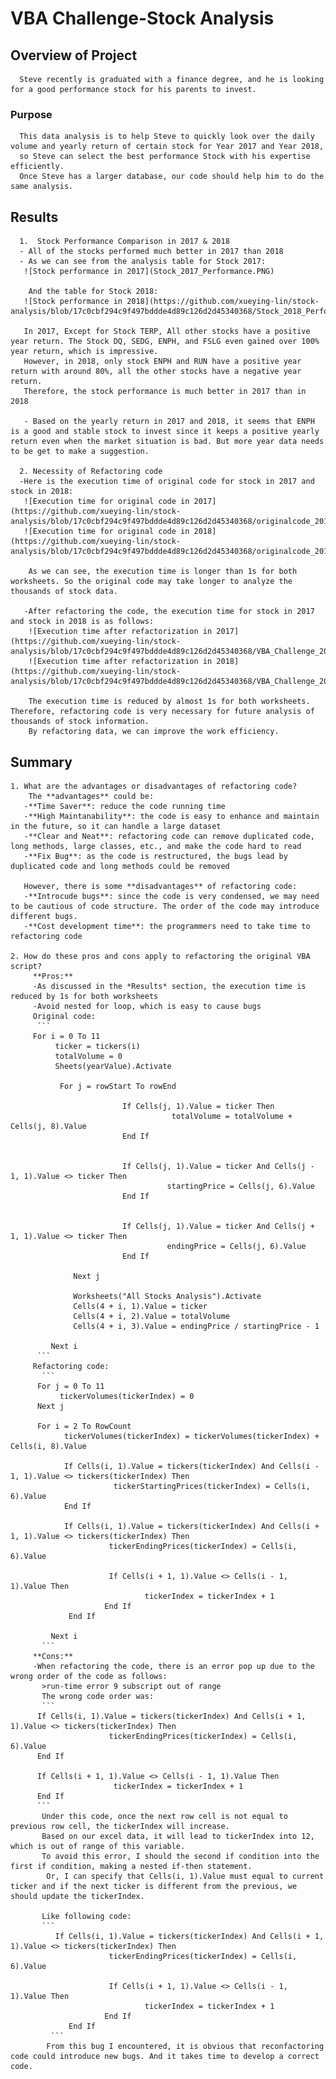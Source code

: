 # VBA Challenge-Stock Analysis

## Overview of Project
      Steve recently is graduated with a finance degree, and he is looking for a good performance stock for his parents to invest.
     
### Purpose
      This data analysis is to help Steve to quickly look over the daily volume and yearly return of certain stock for Year 2017 and Year 2018,
      so Steve can select the best performance Stock with his expertise efficiently.
      Once Steve has a larger database, our code should help him to do the same analysis.

## Results
      1.  Stock Performance Comparison in 2017 & 2018
      - All of the stocks performed much better in 2017 than 2018
      - As we can see from the analysis table for Stock 2017:
       ![Stock performance in 2017](Stock_2017_Performance.PNG)
       
        And the table for Stock 2018:
       ![Stock performance in 2018](https://github.com/xueying-lin/stock-analysis/blob/17c0cbf294c9f497bddde4d89c126d2d45340368/Stock_2018_Performance.PNG)
       
       In 2017, Except for Stock TERP, All other stocks have a positive year return. The Stock DQ, SEDG, ENPH, and FSLG even gained over 100% year return, which is impressive.
       However, in 2018, only stock ENPH and RUN have a positive year return with around 80%, all the other stocks have a negative year return.
       Therefore, the stock performance is much better in 2017 than in 2018
       
       - Based on the yearly return in 2017 and 2018, it seems that ENPH is a good and stable stock to invest since it keeps a positive yearly return even when the market situation is bad. But more year data needs to be get to make a suggestion.

      2. Necessity of Refactoring code
      -Here is the execution time of original code for stock in 2017 and stock in 2018:
       ![Execution time for original code in 2017](https://github.com/xueying-lin/stock-analysis/blob/17c0cbf294c9f497bddde4d89c126d2d45340368/originalcode_2017.PNG)
       ![Execution time for original code in 2018](https://github.com/xueying-lin/stock-analysis/blob/17c0cbf294c9f497bddde4d89c126d2d45340368/originalcode_2018.PNG)
        
        As we can see, the execution time is longer than 1s for both worksheets. So the original code may take longer to analyze the thousands of stock data.
      
       -After refactoring the code, the execution time for stock in 2017 and stock in 2018 is as follows:
        ![Execution time after refactorization in 2017](https://github.com/xueying-lin/stock-analysis/blob/17c0cbf294c9f497bddde4d89c126d2d45340368/VBA_Challenge_2017.PNG)
        ![Execution time after refactorization in 2018](https://github.com/xueying-lin/stock-analysis/blob/17c0cbf294c9f497bddde4d89c126d2d45340368/VBA_Challenge_2018.PNG)
        
        The execution time is reduced by almost 1s for both worksheets. Therefore, refactoring code is very necessary for future analysis of thousands of stock information.
        By refactoring data, we can improve the work efficiency.

## Summary
    1. What are the advantages or disadvantages of refactoring code?
        The **advantages** could be:
       -**Time Saver**: reduce the code running time
       -**High Maintanability**: the code is easy to enhance and maintain in the future, so it can handle a large dataset
       -**Clear and Neat**: refactoring code can remove duplicated code, long methods, large classes, etc., and make the code hard to read
       -**Fix Bug**: as the code is restructured, the bugs lead by duplicated code and long methods could be removed
       
       However, there is some **disadvantages** of refactoring code:
       -**Introcude bugs**: since the code is very condensed, we may need to be cautious of code structure. The order of the code may introduce different bugs.
       -**Cost development time**: the programmers need to take time to refactoring code

    2. How do these pros and cons apply to refactoring the original VBA script? 
         **Pros:**
         -As discussed in the *Results* section, the execution time is reduced by 1s for both worksheets
         -Avoid nested for loop, which is easy to cause bugs
         Original code:
          ```
         For i = 0 To 11
              ticker = tickers(i)
              totalVolume = 0
              Sheets(yearValue).Activate
    
               For j = rowStart To rowEnd
      
                             If Cells(j, 1).Value = ticker Then
                                        totalVolume = totalVolume + Cells(j, 8).Value
                             End If
        
          
                             If Cells(j, 1).Value = ticker And Cells(j - 1, 1).Value <> ticker Then
                                       startingPrice = Cells(j, 6).Value
                             End If
       
         
                             If Cells(j, 1).Value = ticker And Cells(j + 1, 1).Value <> ticker Then
                                       endingPrice = Cells(j, 6).Value
                             End If
       
                  Next j
     
                  Worksheets("All Stocks Analysis").Activate
                  Cells(4 + i, 1).Value = ticker
                  Cells(4 + i, 2).Value = totalVolume
                  Cells(4 + i, 3).Value = endingPrice / startingPrice - 1
       
             Next i
          ```
         Refactoring code:
           ```
          For j = 0 To 11
               tickerVolumes(tickerIndex) = 0
          Next j
       
          For i = 2 To RowCount
                tickerVolumes(tickerIndex) = tickerVolumes(tickerIndex) + Cells(i, 8).Value
       
                If Cells(i, 1).Value = tickers(tickerIndex) And Cells(i - 1, 1).Value <> tickers(tickerIndex) Then
                           tickerStartingPrices(tickerIndex) = Cells(i, 6).Value
                End If
           
                If Cells(i, 1).Value = tickers(tickerIndex) And Cells(i + 1, 1).Value <> tickers(tickerIndex) Then
                          tickerEndingPrices(tickerIndex) = Cells(i, 6).Value

                          If Cells(i + 1, 1).Value <> Cells(i - 1, 1).Value Then
                                  tickerIndex = tickerIndex + 1
                         End If
                 End If    
    
             Next i
           ```
         **Cons:**
         -When refactoring the code, there is an error pop up due to the wrong order of the code as follows:
           >run-time error 9 subscript out of range
           The wrong code order was:
           ```
          If Cells(i, 1).Value = tickers(tickerIndex) And Cells(i + 1, 1).Value <> tickers(tickerIndex) Then
                          tickerEndingPrices(tickerIndex) = Cells(i, 6).Value
          End If

          If Cells(i + 1, 1).Value <> Cells(i - 1, 1).Value Then
                           tickerIndex = tickerIndex + 1
          End If
          ```
           Under this code, once the next row cell is not equal to previous row cell, the tickerIndex will increase. 
           Based on our excel data, it will lead to tickerIndex into 12, which is out of range of this variable.
           To avoid this error, I should the second if condition into the first if condition, making a nested if-then statement.
            Or, I can specify that Cells(i, 1).Value must equal to current ticker and if the next ticker is different from the previous, we should update the tickerIndex.
          
           Like following code:
           ```
              If Cells(i, 1).Value = tickers(tickerIndex) And Cells(i + 1, 1).Value <> tickers(tickerIndex) Then
                          tickerEndingPrices(tickerIndex) = Cells(i, 6).Value

                          If Cells(i + 1, 1).Value <> Cells(i - 1, 1).Value Then
                                  tickerIndex = tickerIndex + 1
                         End If
                 End If    
             ```
            From this bug I encountered, it is obvious that reconfactoring code could introduce new bugs. And it takes time to develop a correct code.
